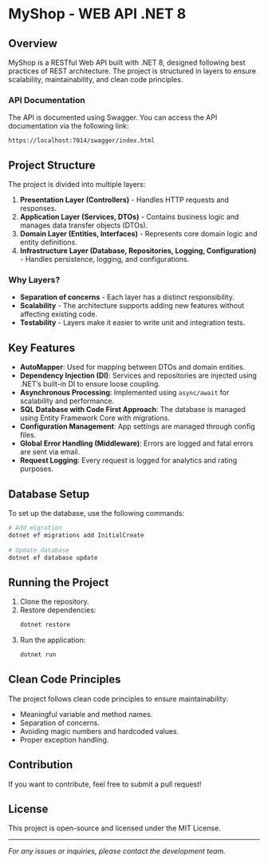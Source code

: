 # MyShop - WEB API .NET 8
 
## Overview
MyShop is a RESTful Web API built with .NET 8, designed following best practices of REST architecture. The project is structured in layers to ensure scalability, maintainability, and clean code principles.
 
### API Documentation
The API is documented using Swagger. You can access the API documentation via the following link:
```
https://localhost:7014/swagger/index.html
```
 
## Project Structure
The project is divided into multiple layers:
 
1. **Presentation Layer (Controllers)** - Handles HTTP requests and responses.
2. **Application Layer (Services, DTOs)** - Contains business logic and manages data transfer objects (DTOs).
3. **Domain Layer (Entities, Interfaces)** - Represents core domain logic and entity definitions.
4. **Infrastructure Layer (Database, Repositories, Logging, Configuration)** - Handles persistence, logging, and configurations.
 
### Why Layers?
- **Separation of concerns** - Each layer has a distinct responsibility.
- **Scalability** - The architecture supports adding new features without affecting existing code.
- **Testability** - Layers make it easier to write unit and integration tests.
 
## Key Features
 
- **AutoMapper**: Used for mapping between DTOs and domain entities.
- **Dependency Injection (DI)**: Services and repositories are injected using .NET’s built-in DI to ensure loose coupling.
- **Asynchronous Processing**: Implemented using `async/await` for scalability and performance.
- **SQL Database with Code First Approach**: The database is managed using Entity Framework Core with migrations.
- **Configuration Management**: App settings are managed through config files.
- **Global Error Handling (Middleware)**: Errors are logged and fatal errors are sent via email.
- **Request Logging**: Every request is logged for analytics and rating purposes.
 
## Database Setup
To set up the database, use the following commands:
```sh
# Add migration
dotnet ef migrations add InitialCreate
 
# Update database
dotnet ef database update
```
 
## Running the Project
1. Clone the repository.
2. Restore dependencies:
   ```sh
   dotnet restore
   ```
3. Run the application:
   ```sh
   dotnet run
   ```
 
## Clean Code Principles
The project follows clean code principles to ensure maintainability:
- Meaningful variable and method names.
- Separation of concerns.
- Avoiding magic numbers and hardcoded values.
- Proper exception handling.
 
## Contribution
If you want to contribute, feel free to submit a pull request!
 
## License
This project is open-source and licensed under the MIT License.
 
---
 
*For any issues or inquiries, please contact the development team.*
 